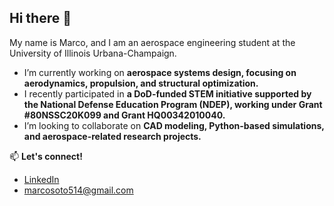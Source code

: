 ## Hi there 👋

My name is Marco, and I am an aerospace engineering student at the University of Illinois Urbana-Champaign.  

-  I’m currently working on **aerospace systems design, focusing on aerodynamics, propulsion, and structural optimization.**  
-  I recently participated in **a DoD-funded STEM initiative supported by the National Defense Education Program (NDEP), working under Grant #80NSSC20K099 and Grant HQ00342010040.**  
-  I’m looking to collaborate on **CAD modeling, Python-based simulations, and aerospace-related research projects.**  



📫 **Let's connect!**  
  - [LinkedIn](http://www.linkedin.com/in/sotomarcojr)  
  - [marcosoto514@gmail.com](mailto:marcosoto514@gmail.com) 
<!--
**marcoroni-s/marcoroni-s** is a ✨ _special_ ✨ repository because its `README.md` (this file) appears on your GitHub profile.

Here are some ideas to get you started:

- 🔭 I’m currently working on ...
- 🌱 I’m currently learning ...
- 👯 I’m looking to collaborate on ...
- 🤔 I’m looking for help with ...
- 💬 Ask me about ...
- 📫 How to reach me: ...
- 😄 Pronouns: ...
- ⚡ Fun fact: ...
-->
